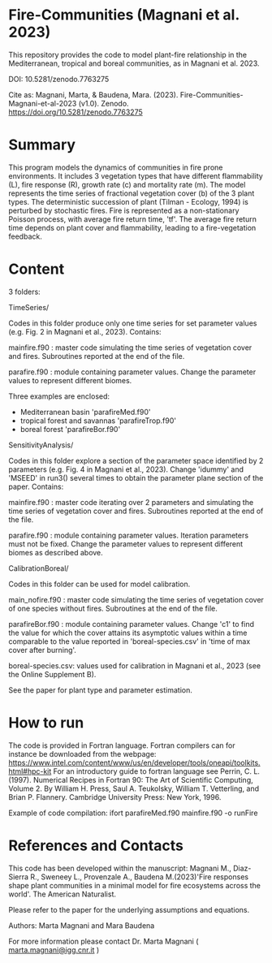 # Fire-Communities (Magnani et al. 2023)
This repository provides the code to model plant-fire relationship in the Mediterranean, tropical and boreal communities, as in Magnani et al. 2023.

DOI: 
10.5281/zenodo.7763275

Cite as: 
Magnani, Marta, & Baudena, Mara. (2023). Fire-Communities-Magnani-et-al-2023 (v1.0). Zenodo. https://doi.org/10.5281/zenodo.7763275

# Summary

This program models the dynamics of communities in fire prone environments. 
It includes 3 vegetation types that have different flammability (L), fire response (R),
growth rate (c) and mortality rate (m). The model represents the time series of fractional
vegetation cover (b) of the 3 plant types. The deterministic succession of plant 
(Tilman - Ecology, 1994) is perturbed by stochastic fires. Fire is represented as 
a non-stationary Poisson process, with average fire return time, 'tf'. 
The average fire return time depends on plant cover and flammability, leading to
a fire-vegetation feedback.

# Content

3 folders:

TimeSeries/

Codes in this folder produce only one time series for set parameter values (e.g. Fig. 2 in Magnani et al., 2023). Contains:

  mainfire.f90 : master code simulating the time series of vegetation cover and fires.
               Subroutines reported at the end of the file.

  parafire.f90 : module containing parameter values.
               Change the parameter values to represent different biomes.

  Three examples are enclosed:
  - Mediterranean basin 'parafireMed.f90'
  - tropical forest and savannas 'parafireTrop.f90'
  - boreal forest 'parafireBor.f90'

SensitivityAnalysis/

Codes in this folder explore a section of the parameter space identified by 2 parameters (e.g. Fig. 4 in Magnani et al., 2023).
Change 'idummy' and 'MSEED' in run3() several times to obtain the parameter plane section of the paper. Contains:

  mainfire.f90 : master code iterating over 2 parameters and simulating the time series of vegetation cover and fires.
               Subroutines reported at the end of the file.

  parafire.f90 : module containing parameter values. Iteration parameters must not be fixed.
               Change the parameter values to represent different biomes as described above.
               
 CalibrationBoreal/
 
 Codes in this folder can be used for model calibration.
 
   main_nofire.f90 : master code simulating the time series of vegetation cover of one species without fires. Subroutines at the end of the file.

   parafireBor.f90 : module containing parameter values. Change 'c1' to find the value for which the cover attains its asymptotic values
                     within a time comparable to the value reported in 'boreal-species.csv' in 'time of max cover after burning'.    

   boreal-species.csv: values used for calibration in Magnani et al., 2023 (see the Online Supplement B).


See the paper for plant type and parameter estimation.

# How to run

The code is provided in Fortran language. Fortran compilers can for instance be downloaded from the webpage: 
https://www.intel.com/content/www/us/en/developer/tools/oneapi/toolkits.html#hpc-kit
For an introductory guide to fortran language see Perrin, C. L. (1997). Numerical Recipes in Fortran 90: The Art of Scientific Computing, Volume 2. 
By William H. Press, Saul A. Teukolsky, William T. Vetterling, and Brian P. Flannery. Cambridge University Press: New York, 1996.  

Example of code compilation:
ifort parafireMed.f90 mainfire.f90 -o runFire


# References and Contacts

This code has been developed within the manuscript:
Magnani M., Diaz-Sierra R., Sweneey L., Provenzale A., Baudena M.(2023)'Fire responses shape plant communities in a minimal model for fire ecosystems across the world'. The American Naturalist.

Please refer to the paper for the underlying assumptions and equations.

Authors: Marta Magnani and Mara Baudena

For more information please contact
Dr. Marta Magnani ( marta.magnani@igg.cnr.it )
